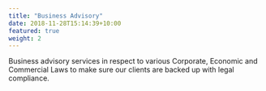 ```yaml
---
title: "Business Advisory"
date: 2018-11-28T15:14:39+10:00
featured: true
weight: 2
---
```

Business advisory services in respect to various Corporate, Economic and Commercial Laws to make sure our clients are backed up with legal compliance.

